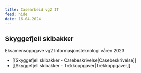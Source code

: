 ```yaml
---
title: Casearbeid vg2 IT
feed: hide
date: 16-04-2024
---
```

## Skyggefjell skibakker
Eksamensoppgave vg2 Informasjonsteknologi våren 2023
- [[Skyggefjell skibakker - Casebeskrivelse|Casebeskrivelse]]
- [[Skyggefjell skibakker - Trekkoppgaver|Trekkoppgaver]]

